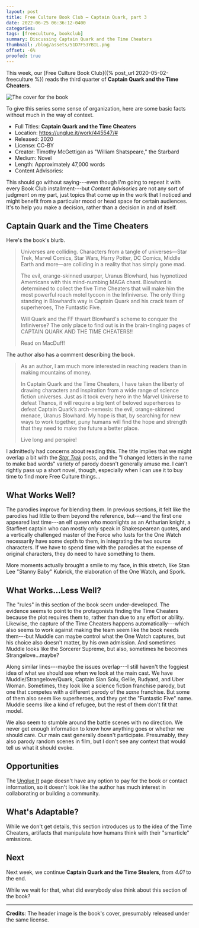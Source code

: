 ```yaml
---
layout: post
title: Free Culture Book Club — Captain Quark, part 3
date: 2022-06-25 06:36:12-0400
categories:
tags: [freeculture, bookclub]
summary: Discussing Captain Quark and the Time Cheaters
thumbnail: /blog/assets/51D7F53YBIL.png
offset: -6%
proofed: true
---
```


This week, our [Free Culture Book Club]({% post_url 2020-05-02-freeculture %}) reads the third quarter of **Captain Quark and the Time Cheaters**.

![The cover for the book](/blog/assets/51D7F53YBIL.png "Beam up as many puns as we can, I guess...")

To give this series some sense of organization, here are some basic facts without much in the way of context.

 * Full Titles:  **Captain Quark and the Time Cheaters**
 * Location:  <https://unglue.it/work/445547/#>
 * Released:  2020
 * License:  CC-BY
 * Creator:  Timothy McGettigan as "William Shatspeare," the Starbard
 * Medium:  Novel
 * Length:  Approximately 47,000 words
 * Content Advisories:  

This should go without saying---even though I'm going to repeat it with every Book Club installment---but *Content Advisories* are not any sort of judgment on my part, just topics that come up in the work that I noticed and might benefit from a particular mood or head space for certain audiences.  It's to help you make a decision, rather than a decision in and of itself.

## Captain Quark and the Time Cheaters

Here's the book's blurb.

 > Universes are colliding. Characters from a tangle of universes—Star Trek, Marvel Comics, Star Wars, Harry Potter, DC Comics, Middle Earth and more—are colliding in a reality that has simply gone mad.
 >
 > The evil, orange-skinned usurper, Uranus Blowhard, has hypnotized Amerricans with this mind-numbing MAGA chant. Blowhard is determined to collect the five Time Cheaters that will make him the most powerful roach motel tycoon in the Infiniverse. The only thing standing in Blowhard’s way is Captain Quark and his crack team of superheroes, The Funtastic Five.
 >
 > Will Quark and the FF thwart Blowhard's scheme to conquer the Infiniverse? The only place to find out is in the brain-tingling pages of CAPTAIN QUARK AND THE TIME CHEATERS!!
 >
 > Read on MacDuff!

The author also has a comment describing the book.

 > As an author, I am much more interested in reaching readers than in making mountains of money.
 >
 > In Captain Quark and the Time Cheaters, I have taken the liberty of drawing characters and inspiration from a wide range of science fiction universes. Just as it took every hero in the Marvel Universe to defeat Thanos, it will require a big tent of beloved superheroes to defeat Captain Quark’s arch-nemesis: the evil, orange-skinned menace, Uranus Blowhard. My hope is that, by searching for new ways to work together, puny humans will find the hope and strength that they need to make the future a better place.
 >
 > Live long and perspire!

I admittedly had concerns about reading this.  The title implies that we might overlap a bit with the [*Star Trek*](/blog/tag/startrek) posts, and the "I changed letters in the name to make bad words" variety of parody doesn't generally amuse me.  I can't rightly pass up a short novel, though, especially when I can use it to buy time to find more Free Culture things...

## What Works Well?

The parodies improve for blending them.  In previous sections, it felt like the parodies had little to them beyond the reference, but---and the first one appeared last time---an elf queen who moonlights as an Arthurian knight, a Starfleet captain who can mostly only speak in Shakespearean quotes, and a vertically challenged master of the Force who lusts for the One Watch necessarily have some depth to them, in integrating the two source characters.  If we have to spend time with the parodies at the expense of original characters, they do need to have something to them.

More moments actually brought a smile to my face, in this stretch, like Stan Lee "Stanny Baby" Kubrick, the elaboration of the One Watch, and Spork.

## What Works...Less Well?

The "rules" in this section of the book seem under-developed.  The evidence seems to point to the protagonists finding the Time Cheaters because the plot requires them to, rather than due to any effort or ability.  Likewise, the capture of the Time Cheaters happens automatically---which also seems to work against making the team seem like the book needs them---but Muddle can maybe control what the One Watch captures, but his choice also doesn't matter, by his own admission.  And sometimes Muddle looks like the Sorcerer Supreme, but also, sometimes he becomes Strangelove...maybe?

Along similar lines---maybe the issues overlap---I still haven't the foggiest idea of what we should see when we look at the main cast.  We have Muddle/Strangelove/Quark, Captain Sian Solu, Gellie, Rudyard, and Uber Woman.  Sometimes, they look like a science fiction franchise parody, but one that competes with a different parody of the *same* franchise.  But some of them also seem like superheroes, and they get the "Funtastic Five" name.  Muddle seems like a kind of refugee, but the rest of them don't fit that model.

We also seem to stumble around the battle scenes with no direction.  We never get enough information to know how anything goes or whether we should care.  Our main cast generally doesn't participate.  Presumably, they also parody random scenes in film, but I don't see any context that would tell us what it should evoke.

## Opportunities

The [Unglue It](https://unglue.it/work/445547/#) page doesn't have any option to pay for the book or contact information, so it doesn't look like the author has much interest in collaborating or building a community.

## What's Adaptable?

While we don't get details, this section introduces us to the idea of the Time Cheaters, artifacts that manipulate how humans think with their "smarticle" emissions.

## Next

Next week, we continue **Captain Quark and the Time Stealers**, from *4.01* to the end.

While we wait for that, what did everybody else think about this section of the book?

* * *

**Credits**:  The header image is the book's cover, presumably released under the same license.
